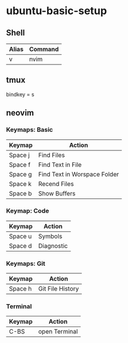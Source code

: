 # ubuntu-basic-setup

## Shell

| Alias | Command |
| ----- | ------- |
| v     | nvim    |

## tmux

bindkey = s

## neovim

### Keymaps: Basic

| Keymap  | Action                       |
| ------- | ---------------------------- |
| Space j | Find Files                   |
| Space f | Find Text in File            |
| Space g | Find Text in Worspace Folder |
| Space k | Recend Files                 |
| Space b | Show Buffers                 |

### Keymap: Code

| Keymap  | Action     |
| ------- | ---------- |
| Space u | Symbols    |
| Space d | Diagnostic |

### Keymaps: Git

| Keymap  | Action           |
| ------- | ---------------- |
| Space h | Git File History |

### Terminal

| Keymap | Action        |
| ------ | ------------- |
| C-BS   | open Terminal |
